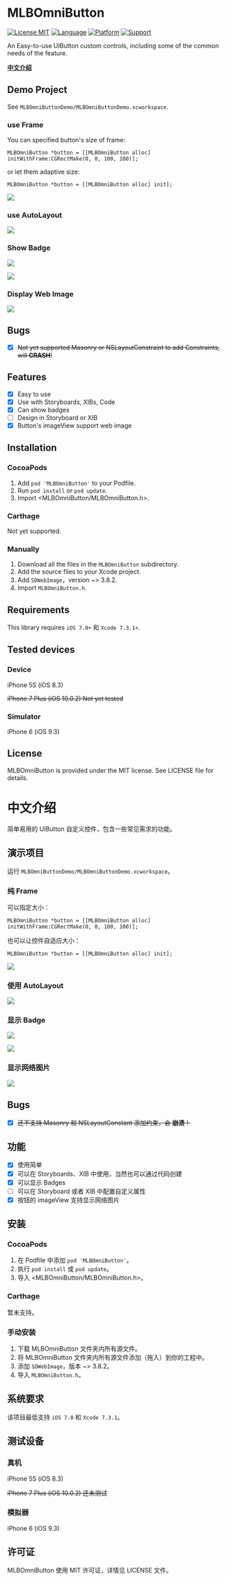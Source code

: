 # MLBOmniButton
[![License MIT](https://img.shields.io/badge/license-MIT-green.svg?style=flat)](https://raw.githubusercontent.com/meilbn/MLBOmniButton/master/LICENSE)
[![Language](https://img.shields.io/badge/language-Objective--C-brightgreen.svg)](https://developer.apple.com/swift)
[![Platform](https://img.shields.io/badge/platform-iOS-orange.svg)](https://www.apple.com/nl/ios/)
[![Support](https://img.shields.io/badge/support-iOS%207+%20-blue.svg?style=flat)](https://www.apple.com/nl/ios/)

An Easy-to-use UIButton custom controls, including some of the common needs of the feature.

**[中文介绍](https://github.com/meilbn/MLBOmniButton#中文介绍)**

## Demo Project
See ``MLBOmniButtonDemo/MLBOmniButtonDemo.xcworkspace``.

### use Frame
You can specified button's size of frame:

```
MLBOmniButton *button = [[MLBOmniButton alloc] initWithFrame:CGRectMake(0, 0, 100, 100)];
```

or let them adaptive size:

```
MLBOmniButton *button = [[MLBOmniButton alloc] init];
```

![][Frame]

### use AutoLayout

![][AutoLayout]

### Show Badge

![][FrameWithBadge]

![][AutoLayoutWithBadge]

### Display Web Image

![][AutoLayoutWithWebImage]

## Bugs
- [x] ~~Not yet supported Masonry or NSLayoutConstraint to add Constraints, will __CRASH__!~~

## Features
- [x] Easy to use
- [x] Use with Storyboards, XIBs, Code
- [x] Can show badges
- [ ] Design in Storyboard or XIB
- [x] Button's imageView support web image

## Installation
### CocoaPods
1. Add ``pod 'MLBOmniButton'`` to your Podfile.
2. Run ``pod install`` or ``pod update``.
3. Import \<MLBOmniButton/MLBOmniButton.h\>.

### Carthage
Not yet supported.

### Manually
1. Download all the files in the ``MLBOmniButton`` subdirectory.
2. Add the source files to your Xcode project.
3. Add ``SDWebImage``，version ~> 3.8.2.
4. Import ``MLBOmniButton.h``.

## Requirements
This library requires ``iOS 7.0+`` 和 ``Xcode 7.3.1+``.

## Tested devices

### Device
iPhone 5S (iOS 8.3)

~~iPhone 7 Plus (iOS 10.0.2) Not yet tested~~

### Simulator
iPhone 6 (iOS 9.3)

## License
MLBOmniButton is provided under the MIT license. See LICENSE file for details.

# 中文介绍
简单易用的 UIButton 自定义控件，包含一些常见需求的功能。

## 演示项目
运行 ``MLBOmniButtonDemo/MLBOmniButtonDemo.xcworkspace``。

### 纯 Frame
可以指定大小：

```
MLBOmniButton *button = [[MLBOmniButton alloc] initWithFrame:CGRectMake(0, 0, 100, 100)];
```

也可以让控件自适应大小：

```
MLBOmniButton *button = [[MLBOmniButton alloc] init];
```

![][Frame]

### 使用 AutoLayout

![][AutoLayout]

### 显示 Badge

![][FrameWithBadge]

![][AutoLayoutWithBadge]

### 显示网络图片

![][AutoLayoutWithWebImage]

## Bugs
- [x] ~~还不支持 Masonry 和 NSLayoutConstant 添加约束，会 __崩溃__！~~

## 功能
- [x] 使用简单
- [x] 可以在 Storyboards、XIB 中使用，当然也可以通过代码创建
- [x] 可以显示 Badges
- [ ] 可以在 Storyboard 或者 XIB 中配置自定义属性
- [x] 按钮的 imageView 支持显示网络图片

## 安装
### CocoaPods
1. 在 Podfile 中添加 ``pod 'MLBOmniButton'``。
2. 执行 ``pod install`` 或 ``pod update``。
3. 导入 \<MLBOmniButton/MLBOmniButton.h\>。

### Carthage
暂未支持。

### 手动安装
1. 下载 MLBOmniButton 文件夹内所有源文件。
2. 将 MLBOmniButton 文件夹内所有源文件添加（拖入）到你的工程中。
3. 添加 ``SDWebImage``，版本 ~> 3.8.2。
4. 导入 ``MLBOmniButton.h``。

## 系统要求
该项目最低支持 ``iOS 7.0`` 和 ``Xcode 7.3.1``。

## 测试设备

### 真机
iPhone 5S (iOS 8.3)

~~iPhone 7 Plus (iOS 10.0.2) 还未测试~~

### 模拟器
iPhone 6 (iOS 9.3)

## 许可证
MLBOmniButton 使用 MIT 许可证，详情见 LICENSE 文件。

[Frame]: https://github.com/meilbn/MLBOmniButton/blob/master/Screenshots/Demo_Frame.png
[AutoLayout]: https://github.com/meilbn/MLBOmniButton/blob/master/Screenshots/Demo_AutoLayout.png
[FrameWithBadge]: https://github.com/meilbn/MLBOmniButton/blob/master/Screenshots/Demo_Frame_with_Badge.png
[AutoLayoutWithBadge]: https://github.com/meilbn/MLBOmniButton/blob/master/Screenshots/Demo_AutoLayout_with_Badge.png
[AutoLayoutWithWebImage]: https://github.com/meilbn/MLBOmniButton/blob/master/Screenshots/Demo_AutoLayout_with_Web_Image.gif